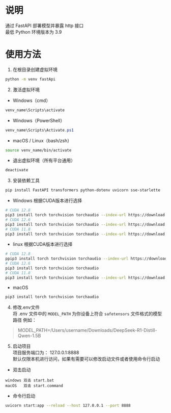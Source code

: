 # 说明
通过 FastAPI 部署模型并暴露 http 接口  
最低 Python 环境版本为 3.9

# 使用方法
1. 在根目录创建虚拟环境
```bash
python -m venv fastApi
```
2. 激活虚拟环境  
- Windows（cmd）
```cmd
venv_name\Scripts\activate
```
- Windows（PowerShell）
```PowerShell
venv_name\Scripts\Activate.ps1
```
- macOS / Linux（bash/zsh）
```bash
source venv_name/bin/activate
```
- 退出虚拟环境（所有平台通用）
```bash
deactivate
```
3. 安装依赖工具
```bash
pip install FastAPI transformers python-dotenv uvicorn sse-starlette
```
- Windows  根据CUDA版本进行选择
```bash
# CUDA 12.8
pip3 install torch torchvision torchaudio --index-url https://download.pytorch.org/whl/cu128
# CUDA 12.6
pip3 install torch torchvision torchaudio --index-url https://download.pytorch.org/whl/cu126
# CUDA 11.8
pip3 install torch torchvision torchaudio --index-url https://download.pytorch.org/whl/cu118
```
- linux  根据CUDA版本进行选择
```bash
# CUDA 12.8
ppip3 install torch torchvision torchaudio --index-url https://download.pytorch.org/whl/cu128
# CUDA 12.6
pip3 install torch torchvision torchaudio
# CUDA 11.8
pip3 install torch torchvision torchaudio --index-url https://download.pytorch.org/whl/cu118
```
- macOS
```bash
pip3 install torch torchvision torchaudio
```
4. 修改.env文件  
将 .env 文件中的 `MODEL_PATH` 为你设备上符合 `safetensors` 文件格式的模型路径
例如：
>MODEL_PATH=/Users/username/Downloads/DeepSeek-R1-Distill-Qwen-1.5B
5. 启动项目  
项目服务端口为： 127.0.0.1:8888  
默认仅限本机进行访问，如果有需要可以修改启动文件或者使用命令行启动
- 双击启动
```
windows 双击 start.bat
macOS   双击 start.command
```
- 命令行启动  
```bash
uvicorn start:app --reload --host 127.0.0.1 --port 8888
```